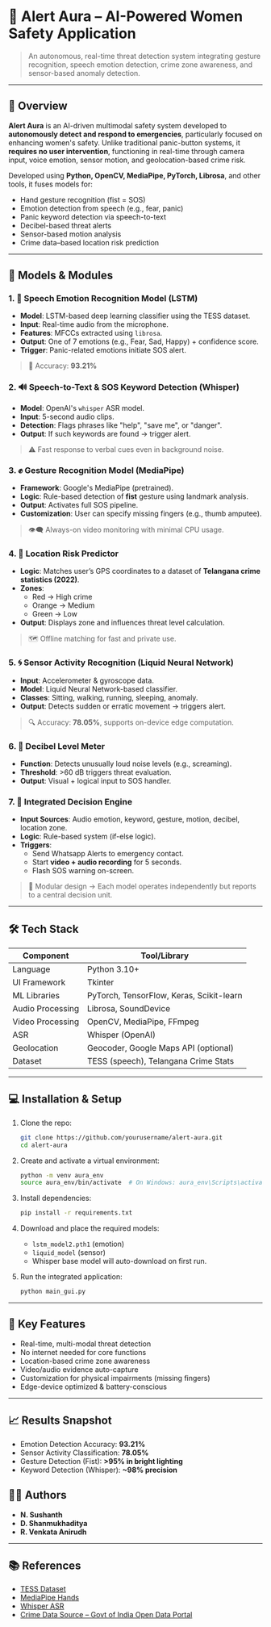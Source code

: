 
# 🚨 Alert Aura – AI-Powered Women Safety Application

> An autonomous, real-time threat detection system integrating gesture recognition, speech emotion detection, crime zone awareness, and sensor-based anomaly detection.

---

## 📌 Overview

**Alert Aura** is an AI-driven multimodal safety system developed to **autonomously detect and respond to emergencies**, particularly focused on enhancing women's safety. Unlike traditional panic-button systems, it **requires no user intervention**, functioning in real-time through camera input, voice emotion, sensor motion, and geolocation-based crime risk.

Developed using **Python, OpenCV, MediaPipe, PyTorch, Librosa**, and other tools, it fuses models for:
- Hand gesture recognition (fist = SOS)
- Emotion detection from speech (e.g., fear, panic)
- Panic keyword detection via speech-to-text
- Decibel-based threat alerts
- Sensor-based motion analysis
- Crime data–based location risk prediction

---

## 🧠 Models & Modules

### 1. 🎤 Speech Emotion Recognition Model (LSTM)
- **Model**: LSTM-based deep learning classifier using the TESS dataset.
- **Input**: Real-time audio from the microphone.
- **Features**: MFCCs extracted using `librosa`.
- **Output**: One of 7 emotions (e.g., Fear, Sad, Happy) + confidence score.
- **Trigger**: Panic-related emotions initiate SOS alert.

> 🧪 Accuracy: **93.21%**

### 2. 🔊 Speech-to-Text & SOS Keyword Detection (Whisper)
- **Model**: OpenAI's `whisper` ASR model.
- **Input**: 5-second audio clips.
- **Detection**: Flags phrases like "help", "save me", or "danger".
- **Output**: If such keywords are found → trigger alert.

> ⚠️ Fast response to verbal cues even in background noise.

### 3. ✊ Gesture Recognition Model (MediaPipe)
- **Framework**: Google's MediaPipe (pretrained).
- **Logic**: Rule-based detection of **fist** gesture using landmark analysis.
- **Output**: Activates full SOS pipeline.
- **Customization**: User can specify missing fingers (e.g., thumb amputee).

> 👁‍🗨 Always-on video monitoring with minimal CPU usage.

### 4. 📍 Location Risk Predictor
- **Logic**: Matches user’s GPS coordinates to a dataset of **Telangana crime statistics (2022)**.
- **Zones**:
  - Red → High crime
  - Orange → Medium
  - Green → Low
- **Output**: Displays zone and influences threat level calculation.

> 🗺️ Offline matching for fast and private use.

### 5. 🌀 Sensor Activity Recognition (Liquid Neural Network)
- **Input**: Accelerometer & gyroscope data.
- **Model**: Liquid Neural Network-based classifier.
- **Classes**: Sitting, walking, running, sleeping, anomaly.
- **Output**: Detects sudden or erratic movement → triggers alert.

> 🔍 Accuracy: **78.05%**, supports on-device edge computation.

### 6. 📢 Decibel Level Meter
- **Function**: Detects unusually loud noise levels (e.g., screaming).
- **Threshold**: >60 dB triggers threat evaluation.
- **Output**: Visual + logical input to SOS handler.

### 7. 🔗 Integrated Decision Engine
- **Input Sources**: Audio emotion, keyword, gesture, motion, decibel, location zone.
- **Logic**: Rule-based system (if-else logic).
- **Triggers**:
  - Send Whatsapp Alerts to emergency contact.
  - Start **video + audio recording** for 5 seconds.
  - Flash SOS warning on-screen.

> 🔁 Modular design → Each model operates independently but reports to a central decision unit.

---

## 🛠️ Tech Stack

| Component         | Tool/Library                          |
|------------------|----------------------------------------|
| Language          | Python 3.10+                           |
| UI Framework      | Tkinter                                |
| ML Libraries      | PyTorch, TensorFlow, Keras, Scikit-learn |
| Audio Processing  | Librosa, SoundDevice                   |
| Video Processing  | OpenCV, MediaPipe, FFmpeg              |
| ASR               | Whisper (OpenAI)                       |
| Geolocation       | Geocoder, Google Maps API (optional)   |
| Dataset           | TESS (speech), Telangana Crime Stats   |

---

## 💻 Installation & Setup

1. Clone the repo:
   ```bash
   git clone https://github.com/yourusername/alert-aura.git
   cd alert-aura
   ```

2. Create and activate a virtual environment:
   ```bash
   python -m venv aura_env
   source aura_env/bin/activate  # On Windows: aura_env\Scripts\activate
   ```

3. Install dependencies:
   ```bash
   pip install -r requirements.txt
   ```

4. Download and place the required models:
   - `lstm_model2.pth1` (emotion)
   - `liquid_model` (sensor)
   - Whisper base model will auto-download on first run.

5. Run the integrated application:
   ```bash
   python main_gui.py
   ```

---

## 🎯 Key Features

- Real-time, multi-modal threat detection
- No internet needed for core functions
- Location-based crime zone awareness
- Video/audio evidence auto-capture
- Customization for physical impairments (missing fingers)
- Edge-device optimized & battery-conscious

---

## 📈 Results Snapshot

- Emotion Detection Accuracy: **93.21%**
- Sensor Activity Classification: **78.05%**
- Gesture Detection (Fist): **>95% in bright lighting**
- Keyword Detection (Whisper): **~98% precision**

## 🧑‍💻 Authors

- **N. Sushanth** 
- **D. Shanmukhaditya**  
- **R. Venkata Anirudh** 

---

## 📚 References

- [TESS Dataset](https://tspace.library.utoronto.ca/handle/1807/24487)  
- [MediaPipe Hands](https://google.github.io/mediapipe/)  
- [Whisper ASR](https://github.com/openai/whisper)  
- [Crime Data Source – Govt of India Open Data Portal](https://data.gov.in)
